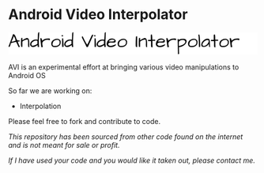# Android Video Interpolator

[![AVI](https://github.com/shack-32/AndroidVideoInterpolator/raw/v0.1/app/src/main/res/drawable/avi_logo.png)](https://github.com/shack-32/AndroidVideoInterpolator)

AVI is an experimental effort at bringing various video manipulations to Android OS

So far we are working on:
- Interpolation

Please feel free to fork and contribute to code.

*This repository has been sourced from other code found on the internet and is not meant for sale or profit.*

*If I have used your code and you would like it taken out, please contact me.*
